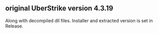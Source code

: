 ## original UberStrike version 4.3.19

Along with decompiled dll files. Installer and extracted version is set in Release.
